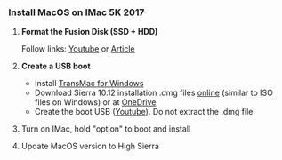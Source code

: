 ### Install MacOS on IMac 5K 2017

1. **Format the Fusion Disk (SSD + HDD)**

   Follow links: [Youtube](https://www.youtube.com/watch?v=kHDiYDO6v2w&ab_channel=N%C4%81gaYanamandala) or [Article](https://www.tech-otaku.com/mac/secure-erasing-mac-fusion-drive/)

2. **Create a USB boot**
   
   - Install [TransMac for Windows](https://www.acutesystems.com/scrtm.htm)
   - Download Sierra 10.12 installation .dmg files [online](https://archive.org/details/macOS-X-images) (similar to ISO files on Windows) or at [OneDrive](https://mines0-my.sharepoint.com/:f:/g/personal/hoanganh_nguyen_mines_edu/EslCdlfHv1tApLZ69I6gPtMBhMkAMYnaX80XxOxTFDpheQ?e=fJCAsu)
   - Create the boot USB ([Youtube](https://www.youtube.com/watch?v=TRPF_FZNwko&ab_channel=TechyDruid)). Do not extract the .dmg file

3. Turn on IMac, hold "option" to boot and install
4. Update MacOS version to High Sierra
